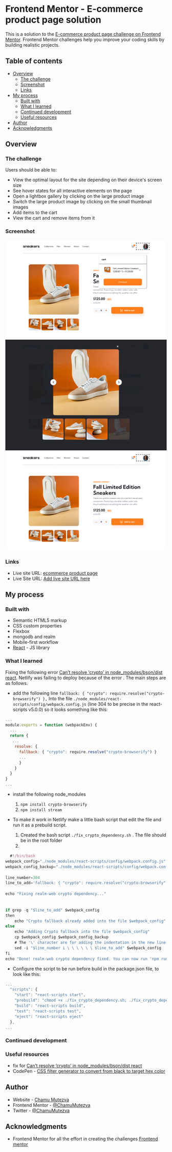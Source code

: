 # Frontend Mentor - E-commerce product page solution

This is a solution to the [E-commerce product page challenge on Frontend Mentor](https://www.frontendmentor.io/challenges/ecommerce-product-page-UPsZ9MJp6). Frontend Mentor challenges help you improve your coding skills by building realistic projects.

## Table of contents

- [Overview](#overview)
  - [The challenge](#the-challenge)
  - [Screenshot](#screenshot)
  - [Links](#links)
- [My process](#my-process)
  - [Built with](#built-with)
  - [What I learned](#what-i-learned)
  - [Continued development](#continued-development)
  - [Useful resources](#useful-resources)
- [Author](#author)
- [Acknowledgments](#acknowledgments)


## Overview

### The challenge

Users should be able to:

- View the optimal layout for the site depending on their device's screen size
- See hover states for all interactive elements on the page
- Open a lightbox gallery by clicking on the large product image
- Switch the large product image by clicking on the small thumbnail images
- Add items to the cart
- View the cart and remove items from it

### Screenshot

![desktop](./src/images/desktop.png)
![desktop select](./src/images/desktop-select.png)
![desktop cart](./src/images/desktop-cart.png)


### Links

- Live site URL: [ecommerce product page](https://chamu-ecommerce-product-page.netlify.app)
- Live Site URL: [Add live site URL here](https://your-live-site-url.com)

## My process

### Built with

- Semantic HTML5 markup
- CSS custom properties
- Flexbox
- mongodb and realm
- Mobile-first workflow
- [React](https://reactjs.org/) - JS library


### What I learned

Fixing the following error [Can’t resolve ‘crypto’ in node_modules/bson/dist react](https://www.mongodb.com/community/forums/t/cant-resolve-crypto-in-node-modules-bson-dist-react/143227). Netlify was failing to deploy because of the error . The main steps are as follows.

- add the following line `fallback: { "crypto": require.resolve("crypto-browserify") },` 
Into the file `./node_modules/react-scripts/config/webpack.config.js` (line 304 to be precise in the react-scripts v5.0.0) so it looks something like this:

```js
...
module.exports = function (webpackEnv) {
  ...
  return {
   ...
    resolve: {
      fallback: { "crypto": require.resolve("crypto-browserify") }
      ...
      }
    }
  }
}
...
```
- install the following node_modules
  1. `npm install crypto-browserify`
  2. `npm install stream` 

- To make it work in Netlify make a little bash script that edit the file and run it as a prebuild script.
  1. Created the bash script `./fix_crypto_dependency.sh` . The file should be in the root folder
  2. 
```js
  #!/bin/bash
webpack_config="./node_modules/react-scripts/config/webpack.config.js"
webpack_config_backup="./node_modules/react-scripts/config/webpack.config.js.bckp"

line_number=304
line_to_add='fallback: { "crypto": require.resolve("crypto-browserify") }, // Patch realm-web crypto dependency'

echo "Fixing realm-web crypto dependency..."


if grep -q "$line_to_add" $webpack_config
then
    echo "Crypto fallback already added into the file $webpack_config"
else
    echo "Adding Crypto fallback into the file $webpack_config"
    cp $webpack_config $webpack_config_backup
    # The '\' character are for adding the indentation in the new line:
    sed -i "$line_number i \ \ \ \ \ \ $line_to_add" $webpack_config
fi
echo "Done! realm-web crypto dependency fixed. You can now run 'npm run build' without warnings :)"
``` 

- Configure the script to be run before build in the package.json file, to look like this:

```js
...
  "scripts": {
    "start": "react-scripts start",
    "prebuild": "chmod +x ./fix_crypto_dependency.sh; ./fix_crypto_dependency.sh",
    "build": "react-scripts build",
    "test": "react-scripts test",
    "eject": "react-scripts eject"
  },
...
```

### Continued development


### Useful resources

- fix for [Can’t resolve ‘crypto’ in node_modules/bson/dist react](https://www.mongodb.com/community/forums/t/cant-resolve-crypto-in-node-modules-bson-dist-react/143227/2)
- CodePen - [CSS filter generator to convert from black to target hex color](https://codepen.io/sosuke/pen/Pjoqqp)

## Author

- Website - [Chamu Mutezva](https://github.com/ChamuMutezva)
- Frontend Mentor - [@ChamuMutezva](https://www.frontendmentor.io/profile/ChamuMutezva)
- Twitter - [@ChamuMutezva](https://twitter.com/ChamuMutezva)

## Acknowledgments

- Frontend Mentor for all the effort in creating the challenges [Frontend mentor](https://www.frontendmentor.io/challenges)

